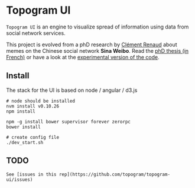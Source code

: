 # Topogram UI

``Topogram UI`` is an engine to visualize spread of information using data from social network services. 

This project is evolved from a phD research by [Clément Renaud](http://clementrenaud.com) about memes on the Chinese social network **Sina Weibo**. Read the [phD thesis (in French)](https://www.dropbox.com/s/2fbqjk2d90josg5/thesis.pdf) or have a look at the [experimental version of the code](http://github.com/clemsos/mitras).


## Install

The stack for the UI is based on node / angular / d3.js

    # node should be installed
    nvm install v0.10.26
    npm install

    npm -g install bower supervisor forever zerorpc
    bower install

    # create config file
    ./dev_start.sh


## TODO

    See [issues in this rep](https://github.com/topogram/topogram-ui/issues)
